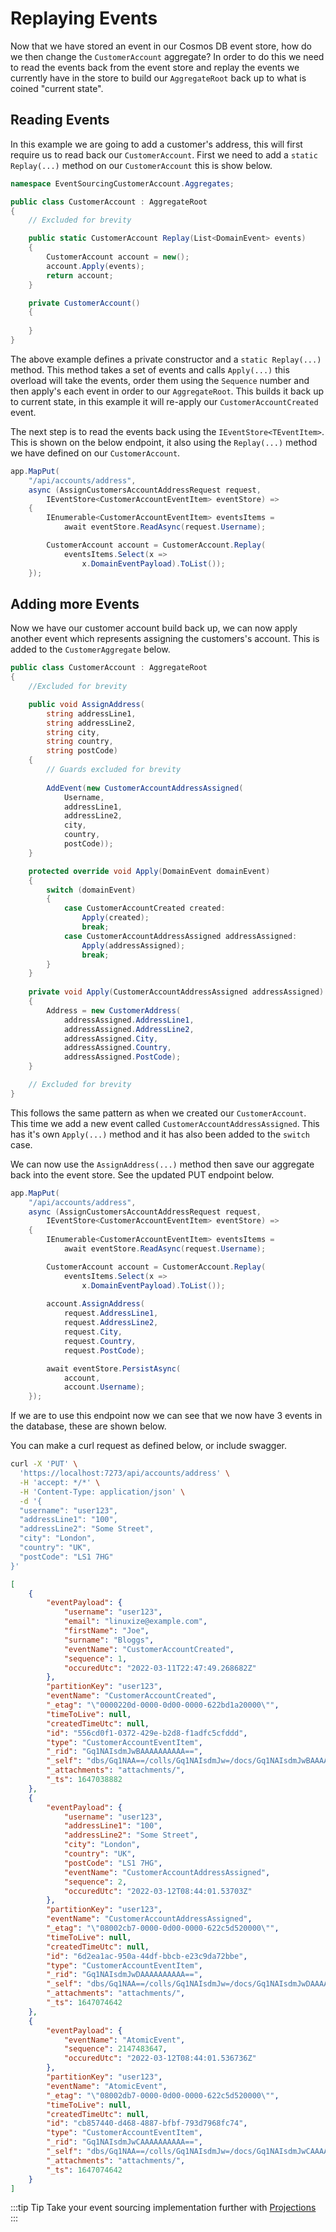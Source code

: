 # Replaying Events

Now that we have stored an event in our Cosmos DB event store, how do we then change the `CustomerAccount` aggregate? In order to do this we need to read the events back from the event store and replay the events we currently have in the store to build our `AggregateRoot` back up to what is coined "current state". 

## Reading Events

In this example we are going to add a customer's address, this will first require us to read back our `CustomerAccount`. First we need to add a `static Replay(...)` method on our `CustomerAccount` this is show below.

```csharp
namespace EventSourcingCustomerAccount.Aggregates;

public class CustomerAccount : AggregateRoot
{
    // Excluded for brevity

    public static CustomerAccount Replay(List<DomainEvent> events)
    {
        CustomerAccount account = new();
        account.Apply(events);
        return account;
    }

    private CustomerAccount()
    {
        
    }
}
```

The above example defines a private constructor and a `static Replay(...)` method. This method takes a set of events and calls `Apply(...)` this overload will take the events, order them using the `Sequence` number and then apply's each event in order to our `AggregateRoot`. This builds it back up to current state, in this example it will re-apply our `CustomerAccountCreated` event.

The next step is to read the events back using the `IEventStore<TEventItem>`. This is shown on the below endpoint, it also using the `Replay(...)` method we have defined on our `CustomerAccount`.

```csharp
app.MapPut(
    "/api/accounts/address",
    async (AssignCustomersAccountAddressRequest request,
        IEventStore<CustomerAccountEventItem> eventStore) =>
    {
        IEnumerable<CustomerAccountEventItem> eventsItems =
            await eventStore.ReadAsync(request.Username);

        CustomerAccount account = CustomerAccount.Replay(
            eventsItems.Select(x =>
                x.DomainEventPayload).ToList());
    });
```

## Adding more Events

Now we have our customer account build back up, we can now apply another event which represents assigning the customers's account. This is added to the `CustomerAggregate` below.

```csharp
public class CustomerAccount : AggregateRoot
{
    //Excluded for brevity

    public void AssignAddress(
        string addressLine1,
        string addressLine2,
        string city,
        string country,
        string postCode)
    {
        // Guards excluded for brevity
        
        AddEvent(new CustomerAccountAddressAssigned(
            Username,
            addressLine1,
            addressLine2,
            city,
            country,
            postCode));
    }

    protected override void Apply(DomainEvent domainEvent)
    {
        switch (domainEvent)
        {
            case CustomerAccountCreated created:
                Apply(created);
                break;
            case CustomerAccountAddressAssigned addressAssigned:
                Apply(addressAssigned);
                break;
        }
    }
    
    private void Apply(CustomerAccountAddressAssigned addressAssigned)
    {
        Address = new CustomerAddress(
            addressAssigned.AddressLine1,
            addressAssigned.AddressLine2,
            addressAssigned.City,
            addressAssigned.Country,
            addressAssigned.PostCode);
    }

    // Excluded for brevity
}
```

This follows the same pattern as when we created our `CustomerAccount`. This time we add a new event called `CustomerAccountAddressAssigned`. This has it's own `Apply(...)` method and it has also been added to the `switch` case.

We can now use the `AssignAddress(...)` method then save our aggregate back into the event store. See the updated PUT endpoint below.

```csharp
app.MapPut(
    "/api/accounts/address",
    async (AssignCustomersAccountAddressRequest request,
        IEventStore<CustomerAccountEventItem> eventStore) =>
    {
        IEnumerable<CustomerAccountEventItem> eventsItems =
            await eventStore.ReadAsync(request.Username);

        CustomerAccount account = CustomerAccount.Replay(
            eventsItems.Select(x =>
                x.DomainEventPayload).ToList());
        
        account.AssignAddress(
            request.AddressLine1,
            request.AddressLine2,
            request.City,
            request.Country,
            request.PostCode);

        await eventStore.PersistAsync(
            account,
            account.Username);
    });
```

If we are to use this endpoint now we can see that we now have 3 events in the database, these are shown below.

You can make a curl request as defined below, or include swagger.

```bash
curl -X 'PUT' \
  'https://localhost:7273/api/accounts/address' \
  -H 'accept: */*' \
  -H 'Content-Type: application/json' \
  -d '{
  "username": "user123",
  "addressLine1": "100",
  "addressLine2": "Some Street",
  "city": "London",
  "country": "UK",
  "postCode": "LS1 7HG"
}'
```

```json
[
    {
        "eventPayload": {
            "username": "user123",
            "email": "linuxize@example.com",
            "firstName": "Joe",
            "surname": "Bloggs",
            "eventName": "CustomerAccountCreated",
            "sequence": 1,
            "occuredUtc": "2022-03-11T22:47:49.268682Z"
        },
        "partitionKey": "user123",
        "eventName": "CustomerAccountCreated",
        "_etag": "\"0000220d-0000-0d00-0000-622bd1a20000\"",
        "timeToLive": null,
        "createdTimeUtc": null,
        "id": "556cd0f1-0372-429e-b2d8-f1adfc5cfddd",
        "type": "CustomerAccountEventItem",
        "_rid": "Gq1NAIsdmJwBAAAAAAAAAA==",
        "_self": "dbs/Gq1NAA==/colls/Gq1NAIsdmJw=/docs/Gq1NAIsdmJwBAAAAAAAAAA==/",
        "_attachments": "attachments/",
        "_ts": 1647038882
    },
    {
        "eventPayload": {
            "username": "user123",
            "addressLine1": "100",
            "addressLine2": "Some Street",
            "city": "London",
            "country": "UK",
            "postCode": "LS1 7HG",
            "eventName": "CustomerAccountAddressAssigned",
            "sequence": 2,
            "occuredUtc": "2022-03-12T08:44:01.53703Z"
        },
        "partitionKey": "user123",
        "eventName": "CustomerAccountAddressAssigned",
        "_etag": "\"08002cb7-0000-0d00-0000-622c5d520000\"",
        "timeToLive": null,
        "createdTimeUtc": null,
        "id": "6d2ea1ac-950a-44df-bbcb-e23c9da72bbe",
        "type": "CustomerAccountEventItem",
        "_rid": "Gq1NAIsdmJwDAAAAAAAAAA==",
        "_self": "dbs/Gq1NAA==/colls/Gq1NAIsdmJw=/docs/Gq1NAIsdmJwDAAAAAAAAAA==/",
        "_attachments": "attachments/",
        "_ts": 1647074642
    },
    {
        "eventPayload": {
            "eventName": "AtomicEvent",
            "sequence": 2147483647,
            "occuredUtc": "2022-03-12T08:44:01.536736Z"
        },
        "partitionKey": "user123",
        "eventName": "AtomicEvent",
        "_etag": "\"08002db7-0000-0d00-0000-622c5d520000\"",
        "timeToLive": null,
        "createdTimeUtc": null,
        "id": "cb857440-d468-4887-bfbf-793d7968fc74",
        "type": "CustomerAccountEventItem",
        "_rid": "Gq1NAIsdmJwCAAAAAAAAAA==",
        "_self": "dbs/Gq1NAA==/colls/Gq1NAIsdmJw=/docs/Gq1NAIsdmJwCAAAAAAAAAA==/",
        "_attachments": "attachments/",
        "_ts": 1647074642
    }
]
```

:::tip Tip
Take your event sourcing implementation further with [Projections](../projections/README.md)
:::
